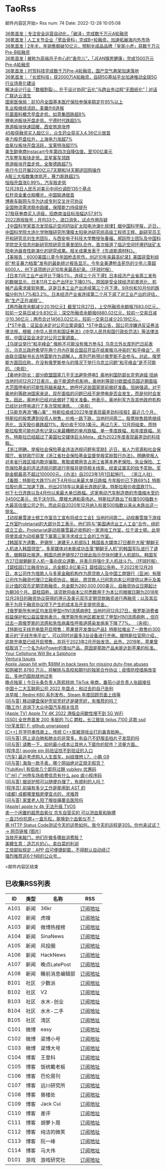 # TaoRss

邮件内容区开始>
Rss num: 74  Date: 2022-12-28 10:05:08 <br/>

<a href='https://36kr.com/p/2063063040069256?f=rss'>36氪首发｜专注安全运营自动化，「碳泽」完成数千万元A轮融资</a><br/>
<a href='https://36kr.com/p/2052184139013379?f=rss'>36氪首发 | 人工关节企业「宽岳骨科」完成B+轮融资，加速拓展海内外市场</a><br/>
<a href='https://36kr.com/p/2062912036851335?f=rss'>36氪首发 | 2年半，年销售额破10亿元，预制半成品品牌「皇家小虎」获数千万元Pre-B轮融资</a><br/>
<a href='https://36kr.com/p/2059497969061768?f=rss'>36氪首发 | 被称为高端月子中心的“香奈儿”，「JEAN锦恩健康」完成1500万元Pre-A轮融资</a><br/>
<a href='https://36kr.com/p/2042122344860933?f=rss'>36氪首发丨时驾科技完成数千万Pre-A轮融资，国产空气悬架加速落地</a><br/>
<a href='https://36kr.com/p/2061849518935680?f=rss'>36氪首发｜「长焜科技」获2000万A轮融资，自研5G基站平台加速推动全球5G行业场景化建设</a><br/>
<a href='https://36kr.com/p/2037554860436483?f=rss'>解决设计行业「数据割裂」，在于设计协同“云化”与跨业务过程“无图纸化” | 对话广联达云浪生</a><br/>
<a href='https://36kr.com/newsflashes/2063090158308997?f=rss'>国家医保局：前10月全国基本医疗保险参保率稳定在95%以上</a><br/>
<a href='https://36kr.com/newsflashes/2063084998528904?f=rss'>乳业股继续活跃，麦趣尔6连板</a><br/>
<a href='https://36kr.com/newsflashes/2063083472342919?f=rss'>抗菌面料概念早盘走低，如意集团跌超8%</a><br/>
<a href='https://36kr.com/newsflashes/2063075398176389?f=rss'>锂电池板块开盘走低，宁德时代跌超5%</a><br/>
<a href='https://36kr.com/newsflashes/2063071419502472?f=rss'>旅游板块快速回暖，西安旅游涨停</a><br/>
<a href='https://36kr.com/newsflashes/2063070310616711?f=rss'>45股获融资买入超亿元，众生药业获买入4.36亿元居首</a><br/>
<a href='https://36kr.com/newsflashes/2063067167035013?f=rss'>电力股开盘拉升，上海电力涨超7%</a><br/>
<a href='https://36kr.com/newsflashes/2063062818164359?f=rss'>血氧仪板块开盘活跃，宝莱特涨超11%</a><br/>
<a href='https://36kr.com/newsflashes/2063062090813312?f=rss'>美生鲜电商Instacart今年第四次自降估值，至100亿美元</a><br/>
<a href='https://36kr.com/newsflashes/2063061344390785?f=rss'>汽车整车板块走低，亚星客车领跌</a><br/>
<a href='https://36kr.com/newsflashes/2063059086200450?f=rss'>旅游板块开盘走低，全聚德跌超7%</a><br/>
<a href='https://36kr.com/newsflashes/2063056892891009?f=rss'>央行今日开展2020亿元7天期和14天期逆回购操作</a><br/>
<a href='https://36kr.com/newsflashes/2063054386302850?f=rss'>A股三大指数集体低开，赛力斯跌超2%</a><br/>
<a href='https://36kr.com/newsflashes/2063050513059464?f=rss'>恒指开盘涨0.99%，汽车股走低</a><br/>
<a href='https://36kr.com/newsflashes/2063045743333250?f=rss'>12月28日人民币对美元中间价调贬135个基点</a><br/>
<a href='https://36kr.com/newsflashes/2063044274458240?f=rss'>杠杆资金重仓股曝光，中国联通居首</a><br/>
<a href='https://36kr.com/newsflashes/2063040342904454?f=rss'>博泰车联网与华为达成专利交叉许可协议</a><br/>
<a href='https://36kr.com/newsflashes/2063036770586500?f=rss'>全国物流需求稳中趋缓，保障能力持续提升</a><br/>
<a href='https://36kr.com/newsflashes/2063034372771718?f=rss'>27股获券商买入评级，招商南油目标涨幅达57.91%</a><br/>
<a href='http://www.huxiu.com/article/754216.html?f=wangzhan'>2022游戏版号：月均33个，进口消失，试点作用存疑</a><br/>
<a href='https://finance.sina.cn/7x24/2022-12-28/detail-imxyetfk6918672.d.html'>【中国科学家首次发现临近空间钙钛矿太阳电池演化规律】据中国科学报，近日，中国科学院大连化学物理研究所薄膜太阳电池研究组高级工程师王辉、副研究员王开和研究员刘生忠团队，与西安电子科技大学教授张春福、郝跃院士团队及中国科学院空天信息创新研究院研究员黄旻团队合作，首次报道了临近空间环境钙钛矿太阳电池昼夜性能演化的研究成果。相关成果发表于《先进能源材料》。</a><br/>
<a href='https://finance.sina.cn/7x24/2022-12-28/detail-imxyetfn3692160.d.html'>【美报告：6000美国儿童今年因枪击死伤，创近10年来最高纪录】美国非营利组织“枪支暴力档案”发布的最新统计报告显示，今年全美遭枪击死伤的少年儿童超6000人，创下该项统计近10年来最高纪录。（环球时报）</a><br/>
<a href='https://finance.sina.cn/7x24/2022-12-28/detail-imxyetfk6913511.d.html'>【日本11月工业产出环比下降0.1%，连续三个月下滑】日本经济产业省周三发布的数据显示，日本11月工业产出环比下降0.1%，原因是受全球经济前景恶化、机械产品需求疲软拖累。这是日本工业产出连续第三个月下滑，9月份和10月份的跌幅分别为1.7%和3.2%。日本经济产业省连续第二个月下调了对工业产出的评估，称“生产正在减弱”。</a><br/>
<a href='https://finance.sina.cn/7x24/2022-12-28/detail-imxyetfk6912385.d.html'>【两市融资余额减少20.19亿元】截至12月27日，上交所融资余额报7683.0亿元，较前一交易日减少9.83亿元；深交所融资余额报6880.02亿元，较前一交易日减少10.36亿元；两市合计14563.02亿元，较前一交易日减少20.19亿元。</a><br/>
<a href='https://finance.sina.cn/7x24/2022-12-28/detail-imxyetfn3681967.d.html'>【*ST中昌：证监会决定对公司立案调查】*ST中昌公告，因公司涉嫌违反证券法律法规，根据《中华人民共和国证券法》《中华人民共和国行政处罚法》等法律法规，中国证监会决定对公司立案调查。</a><br/>
<a href='https://finance.sina.cn/7x24/2022-12-28/detail-imxyetfk6903420.d.html'>【乌提议举行“和平峰会” 俄称不可能没有俄方参与】乌克兰外长库列巴日前表示，乌克兰政府希望在两个月内在联合国召开旨在结束俄乌冲突的“和平峰会”，并由联合国秘书长古特雷斯作为调解人，库列巴称预计俄罗斯不会参与。对此，俄罗斯方面回应称，在没有俄罗斯参与的情况下举行乌克兰问题“和平峰会”是不可能的。（央视）</a><br/>
<a href='https://finance.sina.cn/7x24/2022-12-28/detail-imxyetfk6900343.d.html'>【奥地利防长：部分欧盟国家几乎无法避免停电】奥地利国防部长克劳迪娅·坦纳当地时间12月27日表示，由于能源危机影响，奥地利等部分欧盟成员国近期面临大范围停电的可能性将越来越大，她呼吁这些国家提前做好准备。坦纳强调，对于奥地利等欧洲国家来说，现在面临的问题已经不是停电是否会发生，而是何时会发生。因此，奥地利已经对此做好了相关准备。他表示，奥地利军方及其他政府机构已经针对停电进行了多次常规演练。 （央视）</a><br/>
<a href='https://finance.sina.cn/7x24/2022-12-28/detail-imxyetfk6897809.d.html'>【马斯克再添“糟心事”：特斯拉或成2022年度表现最差劲科技股】最近几个月，特斯拉的股票遭到投资人抛售，价格一路下跌，当地时间周二，股票抛售趋势继续恶化，当天股价暴跌超11%，股价收于109.1美元。再过几天，12月将结束，而特斯拉股票可能创造有记录以来最糟糕的单月跌幅、单一季度跌幅、和年度跌幅。另外，特斯拉已经超过了美国社交媒体巨头Meta，成为2022年度表现最差劲的科技股。</a><br/>
<a href='https://finance.sina.cn/7x24/2022-12-28/detail-imxyetfk6893852.d.html'>【浙江明确，举报社会保险基金违法违规问题有奖励】近日，省人力资源和社会保障厅、省财政厅印发《浙江省社会保险基金监督举报奖励暂行办法》，明确举报人对本省行政区域内欺诈骗取、套取或挪用贪占浙江省基本养老保险、失业保险、工伤保险基金的违法违规问题进行举报并提供相关线索，经查证属实的给予奖励。奖励金额最高不超过100000元。《办法》自2023年1月1日起施行。  （浙江人社）</a><br/>
<a href='https://finance.sina.cn/7x24/2022-12-28/detail-imxyetfn3669594.d.html'>【看图：特斯拉大跌11%创下4月份以来最大单日跌幅 今年股价已下跌69%】特斯拉股价周二加速下跌，创出2018年以来最长连跌纪录。特斯拉股价收盘跌11%，创下七日连跌以及4月份以来最大单日跌幅。这家电动汽车制造商的市值缩水至约3450亿美元，低于沃尔玛、摩根大通和英伟达。特斯拉还跌出了标普500指数十大最高估值公司之列，而此前自2020年12月纳入标普500指数以来从未跌出这一排名。</a><br/>
<a href='https://finance.sina.cn/7x24/2022-12-28/detail-imxyetfn3665084.d.html'>【动视暴雪波士顿工作室员工宣布将成立工会】当地时间周二，动视暴雪旗下游戏工作室Proletariat的大部分员工表示，他们将与“美国通讯业工人工会”合作，组织成立工会。Proletariat是动视暴雪最近收购的一家游戏工作室，位于波士顿。此举将使其成为动视暴雪下属第三家寻求成立工会的工作室。</a><br/>
<a href='https://finance.sina.cn/7x24/2022-12-28/detail-imxyetfn3659521.d.html'>【韩国军方道歉，尹锡悦：速建无人机部队】韩国各大媒体27日都在大报“朝鲜无人机进入韩国领空”，多家媒体对未能成功击落“朝鲜无人机”的韩国军队进行了谴责。据韩联社报道，韩国总统尹锡悦27日就此指示尽快创建无人机部队。韩国军方27日就朝鲜无人机一事向民众道歉，并表示将强化无人机战斗力。（环球时报）</a><br/>
<a href='https://finance.sina.cn/7x24/2022-12-28/detail-imxyetfn3659277.d.html'>【碧桂园订立融资协议，总金额2.8亿美元】碧桂园公告称，于2022年12月26日，本公司作为借款人与多家金融机构作为原贷款人及中国工商银行（亚洲）有限公司作为融资代理订立融资协议，据此，原贷款人已同意向本公司提供以港元及美元计值的双币定期贷款融资，总金额为280,000,000美元，自融资协议日期起计为期36个月。碧桂园称，该贷款将由本公司悉数用于为本公司根据日期为2018年12月28日的融资协议获得的港元及美元双币定期贷款融资进行再融资；以及其后用于为将于融资协议项下产生的成本及开支提供资金。</a><br/>
<a href='https://finance.sina.cn/7x24/2022-12-28/detail-imxyetfk6877475.d.html'>【俄罗斯所有地区均发现甲型H1N1流感病例】当地时间12月27日，俄罗斯消费者权益保护和公益监督局表示，俄罗斯所有地区都发现了甲型H1N1流感病例 ，但在过去一周俄罗斯的流感和急性病毒性呼吸道感染发病率下降了7%。  （央视）</a><br/>
<a href='https://finance.sina.cn/7x24/2022-12-28/detail-imxyetfn3653546.d.html'>【特斯拉无线充电垫开启预售：苹果曾开发类似产品】特斯拉推出了一款售价300美元的“无线充电平台”，可以同时对最多3台设备进行充电。据特斯拉官网介绍，这款充电垫已经开启预售，并将于2023年2月开始发货。此外，2019年，苹果曾经取消了一个名为AirPower的类似产品，原因是那款产品未能达到苹果的标准。</a><br/>
<a href='https://spectrum.ieee.org/satellite-cellphone'>Your Cellphone Will Be a Satphone</a><br/>
<a href='https://mjtsai.com/blog/2022/12/27/ventura-issues/'>Ventura Issues</a><br/>
<a href='https://asia.nikkei.com/Business/Retail/Apple-Japan-hit-with-98m-in-back-taxes-for-missing-duty-free-abuses'>Apple Japan hit with $98M in back taxes for missing duty-free abuses</a><br/>
<a href='https://mp.weixin.qq.com/s/kzTvjIT0epXTKAyD-E5BiQ'>知网被罚 8760 万元，将解除与高校和期刊的独家合作协议；疫情防控措施改变后，多地仍鼓励就地过年</a><br/>
<a href='https://mp.weixin.qq.com/s/0IL_33Jya9ezqalx3YhFwg'>晚点独家丨今日头条负责人陈熙转岗 TikTok 电商，番茄小说负责人张超接任</a><br/>
<a href='https://mp.weixin.qq.com/s/ijh4894o8yXOajVKvDn--A'>中国十二大互联网公司 2022 年盘点：和过去的自己告别</a><br/>
<a href='https://sspai.com/post/77498'>派早报：Redmi K60 系列发布、Steam 年度回顾页面上线等</a><br/>
<a href='https://www.v2ex.com/t/905079#reply0'>[问与答] 移动硬盘保护壳软壳好还是硬壳好，有推荐的吗？</a><br/>
<a href='https://www.v2ex.com/t/905078#reply0'>[酷工作] 咨询下大众中国汽车相关信息</a><br/>
<a href='https://www.v2ex.com/t/905076#reply0'>[Apple TV] Apple TV 4K 2022 港版会间歇性搜不到 5G WiFi</a><br/>
<a href='https://www.v2ex.com/t/905074#reply5'>[SSD] 全世界首发 200 多层的 TLC 颗粒，长江致钛 tiplus 7100 这款 ssd</a><br/>
<a href='https://www.v2ex.com/t/905073#reply0'>[分享发现] F: github unwrapped</a><br/>
<a href='https://www.v2ex.com/t/905072#reply6'>[C++] 在字符串性能上，传统 C++库被游戏业打的鼻青脸肿。</a><br/>
<a href='https://www.v2ex.com/t/905071#reply4'>[问与答] 网上说白肺和肺炎的非常多，有自己不舒服去拍片子发现的吗</a><br/>
<a href='https://www.v2ex.com/t/905070#reply2'>[问与答] 请教一下，如何最小成本让其他人下载你的软件？流量方面。</a><br/>
<a href='https://www.v2ex.com/t/905069#reply0'>[程序员] google pin 码验证找不到验证的入口</a><br/>
<a href='https://www.v2ex.com/t/905068#reply7'>[汽车] 最近考虑购入人生首车，纠结理想 L7、小鹏 G9</a><br/>
<a href='https://www.v2ex.com/t/905067#reply1'>[问与答] 海淘一款手表，哪个网站绝对正规无假货？</a><br/>
<a href='https://www.v2ex.com/t/905066#reply0'>[YubiKey] 有偿收几个即将过期 yubikey 优惠码</a><br/>
<a href='https://www.v2ex.com/t/905064#reply3'>[广州] 广州停车场收费信息有什么 app 或小程序码</a><br/>
<a href='https://www.v2ex.com/t/905063#reply10'>[问与答] 据说护照可以随便办理了，有顺利的人吗？</a><br/>
<a href='https://www.v2ex.com/t/905062#reply12'>[程序员] 前端有多少工作是能用到 AST 的</a><br/>
<a href='https://www.v2ex.com/t/905061#reply5'>[成都] 成都哪里租房便宜点的，求推荐</a><br/>
<a href='https://www.v2ex.com/t/905059#reply22'>[问与答] 家里老人阳了喉咙痛要去医院吗</a><br/>
<a href='https://www.v2ex.com/t/905058#reply0'>[Apple] apple tv 4k 无法升级 TVOS</a><br/>
<a href='http://www.newsmth.net/nForum/article/SecondMarket/2072968'>卖一个闲置的超思血氧仪 京东自营买的 可以测血氧和脉搏</a><br/>
<a href='http://www.newsmth.net/nForum/article/SecondMarket/2072965'>一盒25份抗原+一盒乐松，能换到个血氧仪不？</a><br/>
<a href='https://weibo.com/1088413295/MlDIkrojX'>用 HTTP Status Code测试今天的运势如何。我今天的运程是305。你也来试试？→ 网页链接 [图片]</a><br/>
<a href='https://mp.weixin.qq.com/s/QvWQdVIn2ntLtZCNONA25A'>当放开来敲门，他们在做多哪些消费股？</a><br/>
<a href='https://mp.weixin.qq.com/s/kAXQra-Jm9X20qCFp7T4yg'>美瞳生意：造芯片的心，卖白菜的利润</a><br/>
<a href='https://mp.weixin.qq.com/s/zisofKBvpcTt5rbsCvbhYQ'>工信部拟规定：APP 应可便捷卸载，不得默认自动续订</a><br/>
<a href='https://mp.weixin.qq.com/s/FLILx2vycKbek1-sLUjLMg'>强烈推荐这6个NB的公众号...</a><br/>


<邮件内容区结束

## 已收集RSS列表

| ID | 类型 | 名称  | RSS  |
| -- | -- | -- | -- | 
| A101  | 新闻 | 36kr | [订阅地址](https://www.36kr.com/feed) |
| A102  | 新闻 | 虎嗅 | [订阅地址](https://www.huxiu.com/rss/0.xml) |
| A103  | 新闻 | 微博热搜榜 | [订阅地址](https://rsshub.app/weibo/search/hot) |
| A104  | 新闻 | SinaNews | [订阅地址](https://sina-news.vercel.app/rss.xml) |
| A105  | 新闻 | 风投圈 | [订阅地址](https://crazy.capital/feed) |
| A106  | 新闻 | HackNews | [订阅地址](https://news.ycombinator.com/rss) |
| A107  | 新闻 | 晚点LatePost | [订阅地址](https://api.feeddd.org/feeds/6121d8a451e2511a8279faaf) |
| A108  | 新闻 | 睡前消息编辑部 | [订阅地址](https://api.feeddd.org/feeds/612320c451e2511a827a11d6) |
| B101  | 社区 | 少数派 | [订阅地址](https://sspai.com/feed) |
| B102  | 社区 | V2  | [订阅地址](http://www.v2ex.com/index.xml) |
| B103  | 社区 | 水木-创业  | [订阅地址](https://www.mysmth.net/nForum/rss/board-Entrepreneur) |
| B104  | 社区 | 水木-二手 | [订阅地址](https://www.mysmth.net/nForum/rss/board-SecondMarket) |
| B105  | 社区 | 湾区 | [订阅地址](https://wanqu.co/feed/) |
| C101  | 微博 | easy | [订阅地址](https://rsshub.app/weibo/user/1088413295) |
| C102  | 微博 | 梁博小号 | [订阅地址](https://rsshub.app/weibo/user/2131170823) |
| C103  | 微博 | 梁博大号 | [订阅地址](https://rsshub.app/weibo/user/1497035431) |
| C104  | 博客 | 王登科 | [订阅地址](https://greatdk.com/feed) |
| C105  | 博客 | 饭统戴老板 | [订阅地址](https://api.feeddd.org/feeds/6131b9e01269c358aa0df19e) |
| C106  | 博客 | 巴伦周刊 | [订阅地址](https://api.feeddd.org/feeds/6131b5301269c358aa0dec2e) |
| C107  | 博客 | 远川研究所 | [订阅地址](https://api.feeddd.org/feeds/616102e99b888e41f5cb64fb) |
| C108  | 博客 | 兽楼处 | [订阅地址](https://api.feeddd.org/feeds/6131e1421269c358aa0e1b6b) |
| C109  | 博客 | Jack Cui | [订阅地址](https://api.feeddd.org/feeds/613381f91269c358aa0eabc9) |
| C110  | 博客 | 差评 | [订阅地址](https://api.feeddd.org/feeds/6110783449ef7514d0b91ae1) |
| C111  | 博客 | 胡萝卜周 | [订阅地址](https://api.feeddd.org/feeds/613381f91269c358aa0eab79) |
| C112  | 博客 | 纯洁的微笑 | [订阅地址](http://www.ityouknow.com/feed.xml) |
| C113  | 博客 | 阮一峰 | [订阅地址](https://feeds.feedburner.com/ruanyifeng) |
| C114  | 博客 | 马大伟 | [订阅地址](https://www.bmpi.dev/index.xml) |
| D101  | 游戏 | 游戏研究社 | [订阅地址](https://api.feeddd.org/feeds/612328f851e2511a827a171f) |






